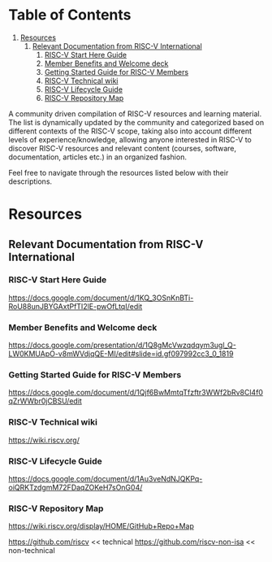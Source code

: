
# Table of Contents

1.  [Resources](#org4ed32ea)
    1.  [Relevant Documentation from RISC-V International](#org0adb77a)
        1.  [RISC-V Start Here Guide](#org6d3550b)
        2.  [Member Benefits and Welcome deck](#org75c79d2)
        3.  [Getting Started Guide for RISC-V Members](#orgca2b41f)
        4.  [RISC-V Technical wiki](#org5891f34)
        5.  [RISC-V Lifecycle Guide](#org2023616)
        6.  [RISC-V Repository Map](#org2ad24b7)

A community driven compilation of RISC-V resources and learning material. The list is dynamically
updated by the community and categorized based on different contexts of the RISC-V scope, taking
also into account different levels of experience/knowledge, allowing anyone interested in RISC-V to
discover RISC-V resources and relevant content (courses, software, documentation, articles etc.) in
an organized fashion.

Feel free to navigate through the resources listed below with their descriptions. 


<a id="org4ed32ea"></a>

# Resources


<a id="org0adb77a"></a>

## Relevant Documentation from RISC-V International


<a id="org6d3550b"></a>

### RISC-V Start Here Guide

<https://docs.google.com/document/d/1KQ_3OSnKnBTi-RoU88unJBYGAxtPfTI2lE-pwOfLtqI/edit>


<a id="org75c79d2"></a>

### Member Benefits and Welcome deck

<https://docs.google.com/presentation/d/1Q8gMcVwzqdqym3ugl_Q-LW0KMUApO-v8mWVdjqQE-MI/edit#slide=id.gf097992cc3_0_1819>


<a id="orgca2b41f"></a>

### Getting Started Guide for RISC-V Members

<https://docs.google.com/document/d/1Qjf6BwMmtqTfzftr3WWf2bRv8Cl4f0qZrWWbr0jCBSU/edit>


<a id="org5891f34"></a>

### RISC-V Technical wiki

<https://wiki.riscv.org/>


<a id="org2023616"></a>

### RISC-V Lifecycle Guide

<https://docs.google.com/document/d/1Au3veNdNJQKPq-oiQRKTzdgmM72FDaqZOKeH7sOnG04/>


<a id="org2ad24b7"></a>

### RISC-V Repository Map

<https://wiki.riscv.org/display/HOME/GitHub+Repo+Map>

<https://github.com/riscv> << technical
<https://github.com/riscv-non-isa> << non-technical


